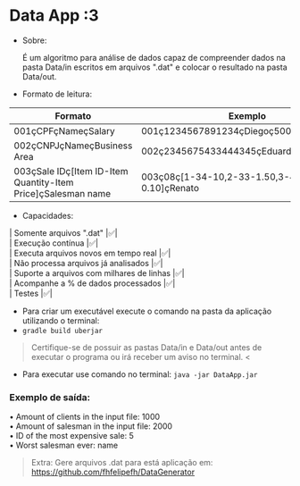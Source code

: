 # Data App :3

- Sobre:

	É um algoritmo para análise de dados capaz de compreender dados na pasta Data/in escritos em arquivos ".dat" e colocar o resultado na pasta Data/out. 

- Formato de leitura: 

| Formato    	|  Exemplo   |
| -------    		|      --------	 |
| 001çCPFçNameçSalary     | 001ç1234567891234çDiegoç50000    |
| 002çCNPJçNameçBusiness Area   | 002ç2345675433444345çEduardoPereiraçRural  |
| 003çSale IDç[Item ID-Item Quantity-Item Price]çSalesman name   | 003ç08ç[1-34-10,2-33-1.50,3-40-0.10]çRenato  |

- Capacidades:

| Somente arquivos ".dat" |✅| <br>
| Execução contínua |✅|<br>
| Executa arquivos novos em tempo real |✅|<br>
| Não processa arquivos já analisados |✅|<br>
| Suporte a arquivos com milhares de linhas |✅|<br>
| Acompanhe a % de dados processados |✅|<br>
| Testes |✅|<br>

- Para criar um executável execute o comando na pasta da aplicação utilizando o terminal: 
- `gradle build uberjar `

> Certifique-se de possuir as pastas Data/in e Data/out antes de executar o programa ou irá receber um aviso no terminal. <

- Para executar use comando no terminal: 
`java -jar DataApp.jar`

### Exemplo de saída:

• Amount of clients in the input file: 1000 <br>
• Amount of salesman in the input file: 2000 <br>
• ID of the most expensive sale: 5 <br>
• Worst salesman ever: name <br>


> Extra: Gere arquivos .dat para está aplicação em: https://github.com/fhfelipefh/DataGenerator
